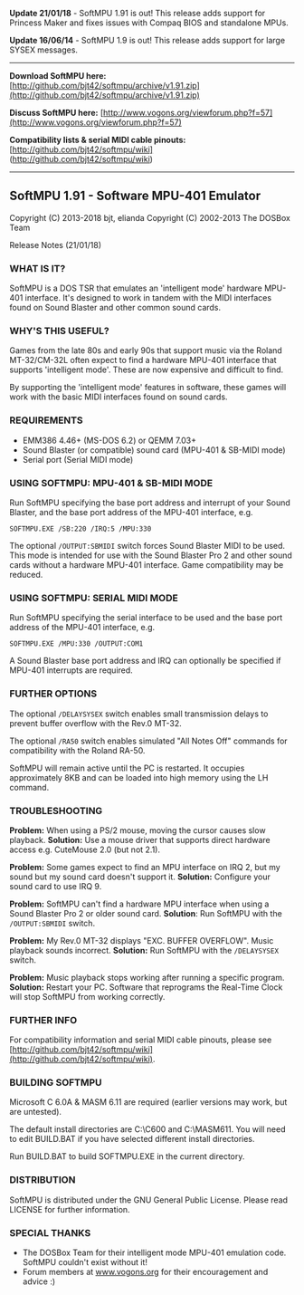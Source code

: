**Update 21/01/18** - SoftMPU 1.91 is out! This release adds support for Princess Maker and fixes issues with Compaq BIOS and standalone MPUs.

**Update 16/06/14** - SoftMPU 1.9 is out! This release adds support for large SYSEX messages.

***
**Download SoftMPU here:** [http://github.com/bjt42/softmpu/archive/v1.91.zip](http://github.com/bjt42/softmpu/archive/v1.91.zip)

**Discuss SoftMPU here:** [http://www.vogons.org/viewforum.php?f=57](http://www.vogons.org/viewforum.php?f=57)

**Compatibility lists & serial MIDI cable pinouts:** [http://github.com/bjt42/softmpu/wiki] (http://github.com/bjt42/softmpu/wiki)
***
## SoftMPU 1.91 - Software MPU-401 Emulator
Copyright (C) 2013-2018  bjt, elianda
Copyright (C) 2002-2013  The DOSBox Team

Release Notes (21/01/18)

### WHAT IS IT?

SoftMPU is a DOS TSR that emulates an 'intelligent mode' hardware MPU-401
interface. It's designed to work in tandem with the MIDI interfaces found on
Sound Blaster and other common sound cards.

### WHY'S THIS USEFUL?

Games from the late 80s and early 90s that support music via the Roland
MT-32/CM-32L often expect to find a hardware MPU-401 interface that supports
'intelligent mode'. These are now expensive and difficult to find.

By supporting the 'intelligent mode' features in software, these games will
work with the basic MIDI interfaces found on sound cards.

### REQUIREMENTS

- EMM386 4.46+ (MS-DOS 6.2) or QEMM 7.03+
- Sound Blaster (or compatible) sound card (MPU-401 & SB-MIDI mode)
- Serial port (Serial MIDI mode)

### USING SOFTMPU: MPU-401 & SB-MIDI MODE

Run SoftMPU specifying the base port address and interrupt of your Sound
Blaster, and the base port address of the MPU-401 interface, e.g.

  `SOFTMPU.EXE /SB:220 /IRQ:5 /MPU:330`

The optional `/OUTPUT:SBMIDI` switch forces Sound Blaster MIDI to be used. This
mode is intended for use with the Sound Blaster Pro 2 and other sound cards
without a hardware MPU-401 interface. Game compatibility may be reduced.

### USING SOFTMPU: SERIAL MIDI MODE

Run SoftMPU specifying the serial interface to be used and the base port
address of the MPU-401 interface, e.g.

  `SOFTMPU.EXE /MPU:330 /OUTPUT:COM1`

A Sound Blaster base port address and IRQ can optionally be specified if
MPU-401 interrupts are required.

### FURTHER OPTIONS

The optional `/DELAYSYSEX` switch enables small transmission delays to prevent
buffer overflow with the Rev.0 MT-32.

The optional `/RA50` switch enables simulated "All Notes Off" commands for
compatibility with the Roland RA-50.

SoftMPU will remain active until the PC is restarted. It occupies
approximately 8KB and can be loaded into high memory using the LH command.

### TROUBLESHOOTING

**Problem:**  When using a PS/2 mouse, moving the cursor causes slow playback.
**Solution:** Use a mouse driver that supports direct hardware access e.g.
              CuteMouse 2.0 (but not 2.1).

**Problem:**  Some games expect to find an MPU interface on IRQ 2, but my sound
              but my sound card doesn't support it.
**Solution:** Configure your sound card to use IRQ 9.

**Problem:**  SoftMPU can't find a hardware MPU interface when using a Sound
              Blaster Pro 2 or older sound card.
**Solution**: Run SoftMPU with the `/OUTPUT:SBMIDI` switch.

**Problem:**  My Rev.0 MT-32 displays "EXC. BUFFER OVERFLOW". Music playback sounds incorrect.
**Solution:** Run SoftMPU with the `/DELAYSYSEX` switch.

**Problem:**  Music playback stops working after running a specific program.
**Solution:** Restart your PC. Software that reprograms the Real-Time Clock will
              stop SoftMPU from working correctly.

### FURTHER INFO

For compatibility information and serial MIDI cable pinouts, please see
[http://github.com/bjt42/softmpu/wiki](http://github.com/bjt42/softmpu/wiki).

### BUILDING SOFTMPU

Microsoft C 6.0A & MASM 6.11 are required (earlier versions may work, but are
untested).

The default install directories are C:\C600 and C:\MASM611. You will need to
edit BUILD.BAT if you have selected different install directories.

Run BUILD.BAT to build SOFTMPU.EXE in the current directory.

### DISTRIBUTION

SoftMPU is distributed under the GNU General Public License. Please read
LICENSE for further information.

### SPECIAL THANKS

- The DOSBox Team for their intelligent mode MPU-401 emulation code. SoftMPU
  couldn't exist without it!
- Forum members at www.vogons.org for their encouragement and advice :)
